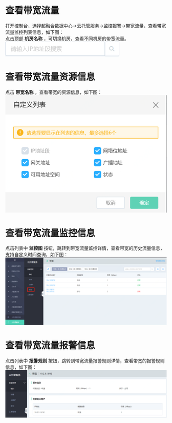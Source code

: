 # 查看带宽流量

打开控制台，选择超融合数据中心->云托管服务->监控报警->带宽流量，查看带宽流量监控列表信息，如下图：</br>
点击顶部 **机房名称** ，可切换机房，查看不同机房的带宽流量。
![带宽流量监控列表](https://github.com/jdcloudcom/cn/blob/cn-Cloud-Cabinet-Service/image/Hyper-Converged-IDC/Cloud-Cabinet-Service/CCS017.png)

# 查看带宽流量资源信息
点击 **带宽名称** ，查看带宽的资源信息，如下图：
![带宽流量资源信息](https://github.com/jdcloudcom/cn/blob/cn-Cloud-Cabinet-Service/image/Hyper-Converged-IDC/Cloud-Cabinet-Service/CCS018.png)

# 查看带宽流量监控信息
点击列表中 **监控图** 按钮，跳转到带宽流量监控详情，查看带宽的历史流量信息，支持自定义时间查询，如下图：
![带宽流量监控信息](https://github.com/jdcloudcom/cn/blob/cn-Cloud-Cabinet-Service/image/Hyper-Converged-IDC/Cloud-Cabinet-Service/CCS019.png)

# 查看带宽流量报警信息
点击列表中 **报警规则** 按钮，跳转到带宽流量报警规则详情，查看带宽的报警规则信息，如下图：
![带宽流量报警规则信息](https://github.com/jdcloudcom/cn/blob/cn-Cloud-Cabinet-Service/image/Hyper-Converged-IDC/Cloud-Cabinet-Service/CCS020.png)

